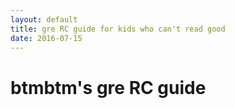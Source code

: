 ```yaml
---
layout: default
title: gre RC guide for kids who can't read good
date: 2016-07-15
---
```


# btmbtm's gre RC guide


